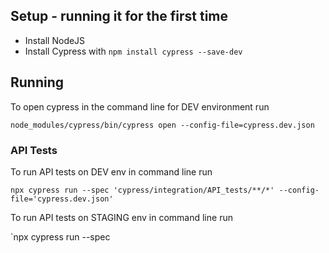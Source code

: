 ## Setup - running it for the first time

- Install NodeJS
- Install Cypress with `npm install cypress --save-dev`

## Running

To open cypress in the command line for DEV environment run

`node_modules/cypress/bin/cypress open --config-file=cypress.dev.json`

### API Tests

To run API tests on DEV env in command line run

`npx cypress run --spec 'cypress/integration/API_tests/**/*' --config-file='cypress.dev.json'`

To run API tests on STAGING env in command line run

`npx cypress run --spec 